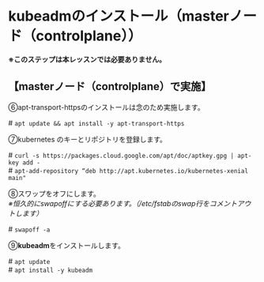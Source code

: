 # kubeadmのインストール（masterノード（controlplane））  

**※このステップは本レッスンでは必要ありません。**  

## 【masterノード（controlplane）で実施】  

⑥apt-transport-httpsのインストールは念のため実施します。  

\# `apt update && apt install -y apt-transport-https`  

⑦kubernetes のキーとリポジトリを登録します。  

\# `curl -s https://packages.cloud.google.com/apt/doc/aptkey.gpg | apt-key add -`  
\# `apt-add-repository “deb http://apt.kubernetes.io/kubernetes-xenial main"`  

⑧スワップをオフにします。  
*※恒久的にswapoffにする必要あります。（/etc/fstabのswap行をコメントアウトします）*  

\# `swapoff -a`  

⑨**kubeadm**をインストールします。  

\# `apt update`  
\# `apt install -y kubeadm`  
